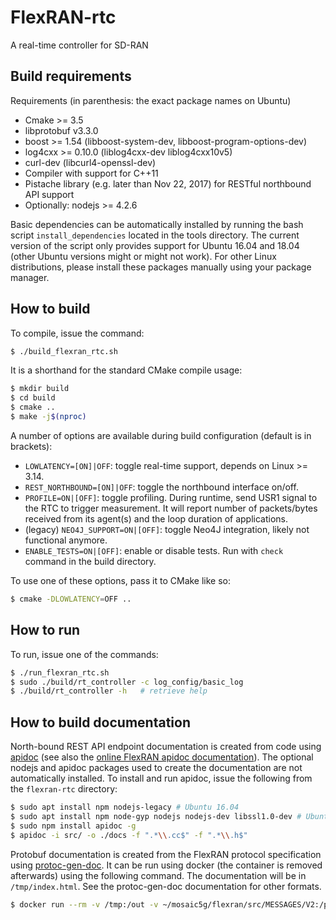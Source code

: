 # FlexRAN-rtc

A real-time controller for SD-RAN

## Build requirements

Requirements (in parenthesis: the exact package names on Ubuntu)
* Cmake >= 3.5
* libprotobuf v3.3.0
* boost >= 1.54 (libboost-system-dev, libboost-program-options-dev)
* log4cxx >= 0.10.0 (liblog4cxx-dev liblog4cxx10v5)
* curl-dev (libcurl4-openssl-dev)
* Compiler with support for C++11
* Pistache library (e.g. later than Nov 22, 2017) for RESTful northbound API support
* Optionally: nodejs >= 4.2.6

Basic dependencies can be automatically installed by running the bash script
`install_dependencies` located in the tools directory. The current version of
the script only provides support for Ubuntu 16.04 and 18.04 (other Ubuntu
versions might or might not work). For other Linux distributions, please install
these packages manually using your package manager.

## How to build

To compile, issue the command:
```bash
$ ./build_flexran_rtc.sh
```

It is a shorthand for the standard CMake compile usage:
```bash
$ mkdir build
$ cd build
$ cmake ..
$ make -j$(nproc)
```

A number of options are available during build configuration (default is in
brackets):

*  `LOWLATENCY=[ON]|OFF`: toggle real-time support, depends on Linux >= 3.14.
*  `REST_NORTHBOUND=[ON]|OFF`: toggle the northbound interface on/off.
*  `PROFILE=ON|[OFF]`: toggle profiling. During runtime, send USR1 signal to
   the RTC to trigger measurement. It will report number of packets/bytes
   received from its agent(s) and the loop duration of applications.
*  (legacy) `NEO4J_SUPPORT=ON|[OFF]`: toggle Neo4J integration, likely not
   functional anymore.
*  `ENABLE_TESTS=ON|[OFF]`: enable or disable tests. Run with `check` command
   in the build directory.

To use one of these options, pass it to CMake like so:
```bash
$ cmake -DLOWLATENCY=OFF ..
```

## How to run

To run, issue one of the commands:
```bash
$ ./run_flexran_rtc.sh
$ sudo ./build/rt_controller -c log_config/basic_log
$ ./build/rt_controller -h   # retrieve help
```

## How to build documentation

North-bound REST API endpoint documentation is created from code using
[apidoc](https://apidocjs.com/) (see also the [online FlexRAN apidoc
documentation](http://mosaic-5g.io/apidocs/flexran/)).  The optional nodejs and
apidoc packages used to create the documentation are not automatically
installed. To install and run apidoc, issue the following from the
`flexran-rtc` directory:
```bash
$ sudo apt install npm nodejs-legacy # Ubuntu 16.04
$ sudo apt install npm node-gyp nodejs nodejs-dev libssl1.0-dev # Ubuntu 18.04
$ sudo npm install apidoc -g
$ apidoc -i src/ -o ./docs -f ".*\\.cc$" -f ".*\\.h$"
```

Protobuf documentation is created from the FlexRAN protocol specification using
[protoc-gen-doc](https://github.com/pseudomuto/protoc-gen-doc). It can be run
using docker (the container is removed afterwards) using the following command.
The documentation will be in `/tmp/index.html`. See the protoc-gen-doc
documentation for other formats.
```bash
$ docker run --rm -v /tmp:/out -v ~/mosaic5g/flexran/src/MESSAGES/V2:/protos pseudomuto/protoc-gen-doc --doc_opt=/protos/html.tmpl,index.html

```
